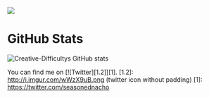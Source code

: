 ![](https://img.shields.io/badge/OS-MacOS-informational?style=flat&logo=apple&logoColor=white&color=2bbc8a)



<!-- Actual text -->
# GitHub Stats
![Creative-Difficultys GitHub stats](https://github-readme-stats.vercel.app/api?username=Creative-Difficulty&show_icons=true)


<!-- Icons -->




<!-- Links to your social media accounts -->
You can find me on [![Twitter][1.2]][1].
[1.2]: http://i.imgur.com/wWzX9uB.png (twitter icon without padding)
[1]: https://twitter.com/seasonednacho

<!---
Creative-Difficulty/Creative-Difficulty is a ✨ special ✨ repository because its `README.md` (this file) appears on your GitHub profile.
You can click the Preview link to take a look at your changes.
--->
